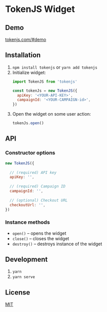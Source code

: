 # TokenJS Widget

## Demo

[tokenjs.com/#demo](https://tokenjs.com/#demo)

## Installation

1. `npm install tokenjs` or `yarn add tokenjs`
2. Initialize widget:
    ```js
    import TokenJS from 'tokenjs'
    
    const tokenJs = new TokenJS({
      apiKey: '<YOUR-API-KEY>',
      campaignId: '<YOUR-CAMPAIGN-id>',
    })
    ``` 
3. Open the widget on some user action:
    ```js
    tokenJs.open()
    ```

## API

### Constructor options

```js
new TokenJS({
  
  // (required) API key
  apiKey: '',
  
  // (required) Campaign ID
  campaignId: '',
  
  // (optional) Checkout URL
  checkoutUrl: '',
})
```

### Instance methods

- `open()` – opens the widget
- `close()` – closes the widget
- `destroy()` – destroys instance of the widget

## Development

1. `yarn`
2. `yarn serve`

## License

[MIT](./LICENSE)
